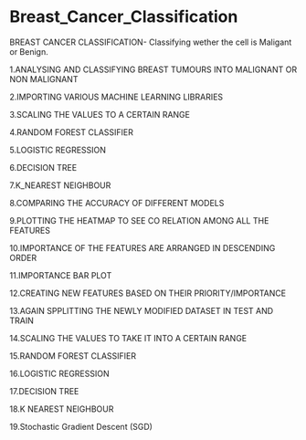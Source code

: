 # Breast_Cancer_Classification
BREAST CANCER CLASSIFICATION- Classifying wether the cell is Maligant or Benign.

 1.ANALYSING AND CLASSIFYING BREAST TUMOURS INTO MALIGNANT OR NON MALIGNANT
 
 2.IMPORTING VARIOUS MACHINE LEARNING LIBRARIES
 
 3.SCALING THE VALUES TO A CERTAIN RANGE
 
 4.RANDOM FOREST CLASSIFIER
 
 5.LOGISTIC REGRESSION
 
 6.DECISION TREE
 
 7.K_NEAREST NEIGHBOUR
 
 8.COMPARING THE ACCURACY OF DIFFERENT MODELS
 
 9.PLOTTING THE HEATMAP TO SEE CO RELATION AMONG ALL THE FEATURES
 
 10.IMPORTANCE OF THE FEATURES ARE ARRANGED IN DESCENDING ORDER
 
 11.IMPORTANCE BAR PLOT
 
 12.CREATING NEW FEATURES BASED ON THEIR PRIORITY/IMPORTANCE
 
 13.AGAIN SPPLITTING THE NEWLY MODIFIED DATASET IN TEST AND TRAIN
 
 14.SCALING THE VALUES TO TAKE IT INTO A CERTAIN RANGE
 
 15.RANDOM FOREST CLASSIFIER
 
 16.LOGISTIC REGRESSION
 
 17.DECISION TREE
 
 18.K NEAREST NEIGHBOUR
 
 19.Stochastic Gradient Descent (SGD)
